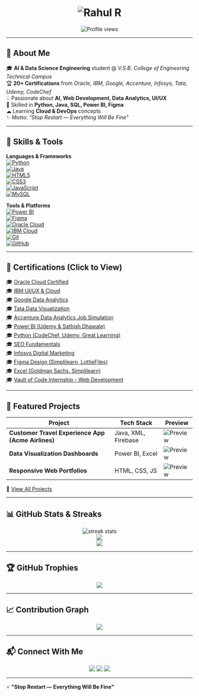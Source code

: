 <!-- Hero Header with Animated Typing -->
<h1 align="center">
  <img src="https://readme-typing-svg.demolab.com?font=Major+Mono+Display&size=35&pause=500&color=00FFD1&center=true&vCenter=true&width=900&lines=Hey%2C+I'm+Rahul+👋;AI+%26+Data+Science+Engineer;Web+Developer+%7C+UI%2FUX+Designer;Problem+Solver+%7C+Tech+Explorer" alt="Rahul R" />
</h1>

<p align="center">
  <img src="https://komarev.com/ghpvc/?username=Rahul311-R&label=Profile%20Views&color=0e75b6&style=flat" alt="Profile views" />
</p>

---

## 💫 About Me
🎓 **AI & Data Science Engineering** student @ *V.S.B. College of Engineering Technical Campus*  
🏆 **20+ Certifications** from *Oracle, IBM, Google, Accenture, Infosys, Tata, Udemy, CodeChef*  
💡 Passionate about **AI, Web Development, Data Analytics, UI/UX**  
📌 Skilled in **Python, Java, SQL, Power BI, Figma**  
☁ Learning **Cloud & DevOps** concepts  
✨ Motto: *“Stop Restart — Everything Will Be Fine”*

---

## 🚀 Skills & Tools

**Languages & Frameworks**  
[![Python](https://img.shields.io/badge/Python-3776AB?logo=python&logoColor=white)](#)  
[![Java](https://img.shields.io/badge/Java-007396?logo=java&logoColor=white)](#)  
[![HTML5](https://img.shields.io/badge/HTML5-E34F26?logo=html5&logoColor=white)](#)  
[![CSS3](https://img.shields.io/badge/CSS3-1572B6?logo=css3&logoColor=white)](#)  
[![JavaScript](https://img.shields.io/badge/JavaScript-F7DF1E?logo=javascript&logoColor=black)](#)  
[![MySQL](https://img.shields.io/badge/MySQL-4479A1?logo=mysql&logoColor=white)](#)  

**Tools & Platforms**  
[![Power BI](https://img.shields.io/badge/Power%20BI-F2C811?logo=powerbi&logoColor=black)](#)  
[![Figma](https://img.shields.io/badge/Figma-F24E1E?logo=figma&logoColor=white)](#)  
[![Oracle Cloud](https://img.shields.io/badge/Oracle%20Cloud-F80000?logo=oracle&logoColor=white)](#)  
[![IBM Cloud](https://img.shields.io/badge/IBM%20Cloud-1261FE?logo=ibm&logoColor=white)](#)  
[![Git](https://img.shields.io/badge/Git-F05032?logo=git&logoColor=white)](#)  
[![GitHub](https://img.shields.io/badge/GitHub-181717?logo=github&logoColor=white)](#)  

---

## 📜 Certifications (Click to View)
🎓 [Oracle Cloud Certified](#)  
🎓 [IBM UI/UX & Cloud](#)  
🎓 [Google Data Analytics](#)  
🎓 [Tata Data Visualization](#)  
🎓 [Accenture Data Analytics Job Simulation](#)  
🎓 [Power BI (Udemy & Sathish Dhawale)](#)  
🎓 [Python (CodeChef, Udemy, Great Learning)](#)  
🎓 [SEO Fundamentals](#)  
🎓 [Infosys Digital Marketing](#)  
🎓 [Figma Design (Simplilearn, LottieFiles)](#)  
🎓 [Excel (Goldman Sachs, Simplilearn)](#)  
🎓 [Vault of Code Internship - Web Development](#)  

---

## 🌟 Featured Projects
| Project | Tech Stack | Preview |
|---------|------------|---------|
| **Customer Travel Experience App (Acme Airlines)** | Java, XML, Firebase | ![Preview](https://via.placeholder.com/200x120) |
| **Data Visualization Dashboards** | Power BI, Excel | ![Preview](https://via.placeholder.com/200x120) |
| **Responsive Web Portfolios** | HTML, CSS, JS | ![Preview](https://via.placeholder.com/200x120) |

🔗 [View All Projects](https://github.com/Rahul311-R?tab=repositories)

---

## 📊 GitHub Stats & Streaks
<p align="center">
  <img src="https://github-readme-streak-stats.herokuapp.com/?user=Rahul311-R&theme=tokyonight" alt="streak stats"/>
  <br/>
  <img src="https://github-readme-stats.vercel.app/api?username=Rahul311-R&show_icons=true&theme=tokyonight" />
  <br/>
  <img src="https://github-readme-stats.vercel.app/api/top-langs/?username=Rahul311-R&layout=compact&theme=tokyonight" />
</p>

---

## 🏆 GitHub Trophies
<p align="center">
  <img src="https://github-profile-trophy.vercel.app/?username=Rahul311-R&theme=onedark&no-frame=true&row=1&column=6" />
</p>

---

## 📈 Contribution Graph
<p align="center">
  <img src="https://github-readme-activity-graph.vercel.app/graph?username=Rahul311-R&theme=react-dark" />
</p>

---

## 📬 Connect With Me
<p align="center">
  <a href="mailto:rahul5341r@gmail.com"><img src="https://img.shields.io/badge/Email-D14836?logo=gmail&logoColor=white" /></a>
  <a href="https://www.linkedin.com/in/rahul-r531/"><img src="https://img.shields.io/badge/LinkedIn-0077B5?logo=linkedin&logoColor=white" /></a>
  <a href="https://github.com/Rahul311-R"><img src="https://img.shields.io/badge/GitHub-181717?logo=github&logoColor=white" /></a>
</p>

---

⭐ **"Stop Restart — Everything Will Be Fine"**
